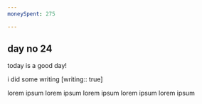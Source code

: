 ```yaml
---
moneySpent: 275

---
```

## day no 24
today is a good day!
 

i did some writing [writing:: true]

lorem ipsum lorem ipsum lorem ipsum lorem ipsum lorem ipsum
